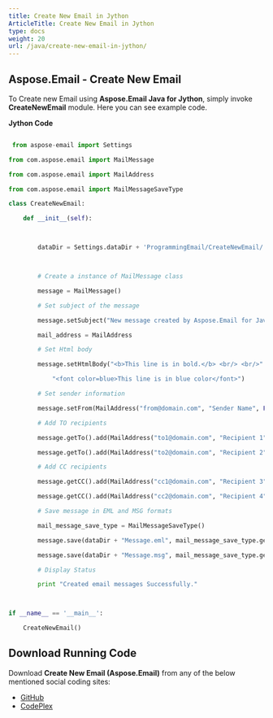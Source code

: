 ```yaml
---
title: Create New Email in Jython
ArticleTitle: Create New Email in Jython
type: docs
weight: 20
url: /java/create-new-email-in-jython/
---
```


## **Aspose.Email - Create New Email**
To Create new Email using **Aspose.Email Java for Jython**, simply invoke **CreateNewEmail** module. Here you can see example code.

**Jython Code**

``` python

 from aspose-email import Settings

from com.aspose.email import MailMessage

from com.aspose.email import MailAddress

from com.aspose.email import MailMessageSaveType

class CreateNewEmail:

    def __init__(self):



        dataDir = Settings.dataDir + 'ProgrammingEmail/CreateNewEmail/'



        # Create a instance of MailMessage class

        message = MailMessage()

        # Set subject of the message

        message.setSubject("New message created by Aspose.Email for Java")

        mail_address = MailAddress

        # Set Html body

        message.setHtmlBody("<b>This line is in bold.</b> <br/> <br/>" +

            "<font color=blue>This line is in blue color</font>")

        # Set sender information

        message.setFrom(MailAddress("from@domain.com", "Sender Name", False))

        # Add TO recipients

        message.getTo().add(MailAddress("to1@domain.com", "Recipient 1", False))

        message.getTo().add(MailAddress("to2@domain.com", "Recipient 2", False))

        # Add CC recipients

        message.getCC().add(MailAddress("cc1@domain.com", "Recipient 3", False))

        message.getCC().add(MailAddress("cc2@domain.com", "Recipient 4", False))

        # Save message in EML and MSG formats

        mail_message_save_type = MailMessageSaveType()

        message.save(dataDir + "Message.eml", mail_message_save_type.getEmlFormat())

        message.save(dataDir + "Message.msg", mail_message_save_type.getOutlookMessageFormat())

        # Display Status

        print "Created email messages Successfully."



if __name__ == '__main__':        

    CreateNewEmail()

```
## **Download Running Code**
Download **Create New Email (Aspose.Email)** from any of the below mentioned social coding sites:

- [GitHub](https://github.com/aspose-email/Aspose.Email-for-Java/releases/tag/Aspose.Email_Java_for_Jython-v1.0)
- [CodePlex](https://archive.codeplex.com/?p=asposeemailjavajython)

